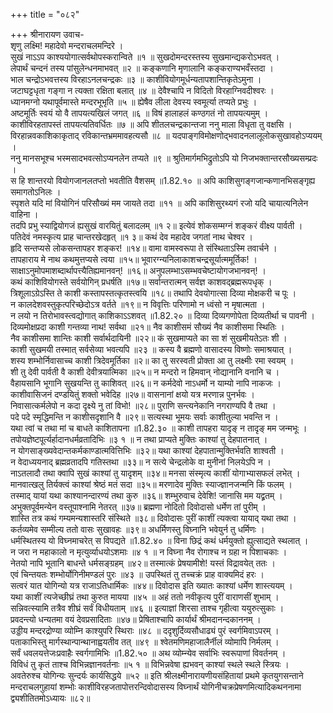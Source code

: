 +++
title = "०८२"

+++
श्रीनारायण उवाच-  
शृणु लक्ष्मि! महादेवो मन्दराचलमन्दिरे ।  
सुखं नाऽऽप काश्ययोगात्सर्वथोपस्करान्विते ॥१ ॥
सुखदोमन्दरस्तस्य सुखमान्द्यकरोऽभवत् ।  
लेपार्थं चन्दनं तस्य पांसुलेन्धनमाभवत् ॥२ ॥
कङ्कणानि मृणालानि कङ्कराण्यभवँस्तदा ।  
भाल चन्द्रोऽभवत्तस्य विरहाऽनलचन्द्रकः ॥३ ॥
काशीवियोगमूर्धन्यतापशान्तिकृतेऽमुना ।  
जटाघट्टधृता गङ्गा न त्यक्ता रक्षिता बलात् ॥४ ॥
देवैश्चापि न विदितो विरहाग्निवदीश्वरः ।  
ध्यानमग्नो यथापूर्वमास्ते मन्दरभूभृति ॥५ ॥
ह्येषैव लीला देवस्य स्वमूर्त्या तप्यते प्रभुः ।  
अष्टमूर्तिः स्वयं यो वै तापयत्यखिलं जगत् ॥६ ॥
विषं हालाहलं कण्ठगतं नो तापयत्यमुम् ।  
काशीविरहतापस्तं तापयत्यतिवर्धितः ॥७ ॥
अपि शीतलचन्द्रकान्तजा ननु माला विधृता तु वक्षसि ।  
विरहान्नवकाशिकाकृताद् रविकान्तभ्रममावहत्यसौ ॥८ ॥
यदपाङ्गविमोक्षणोद्भवादनलालूलोकसुखावहोऽप्ययम् ।  
ननु मानसभूश्च भस्मसादभवत्सोऽप्यनलेन तप्यते ॥९ ॥
श्रुतिमार्गमभिद्रुतोऽपि यो निजभक्तान्तरसौख्यसम्प्रदः ।  
स हि शान्तरयो वियोगजानलतप्तो भवतीति वैशसम् ॥1.82.१० ॥
अपि काशिसुगङ्गजान्कणानभिसङ्गृह्य समागतोऽनिलः ।  
स्पृशते यदि मां वियोगिनं परिसौख्यं मम जायते तदा ॥११ ॥
अपि काशिसुरथ्यगं रजो यदि चायात्यनिलेन वाहिना ।  
तदपि प्रभु स्याद्वियोगजं ह्यसुखं वारयितुं बलादलम् ॥१ २॥
इत्येवं शोकसम्मग्नं शङ्करं वीक्ष्य पार्वती ।  
पतिदेवं नमस्कृत्य प्राह चान्तरखेदहृत् ॥१ ३॥
कथं देव महादेव जगतां नाथ चेश्वर ।  
हृदि सन्तप्यसे लोकसन्तापहर शङ्कर! ॥१४॥
वामा वामस्वरूपा ते संस्थिताऽस्मि तवार्चने ।  
तापहाराय मे नाथ कथमुत्तप्यसे त्वया ॥१५॥
भूवारग्न्यनिलाकाशचन्द्रसूर्यात्ममूर्तिक! ।  
साक्षाऽनुमोपमाशब्दार्थापत्त्यैतिह्यमानवन्! ॥१६॥
अनुपलम्भाऽसम्भवचेष्टायोगजभानवन्! ।  
कथं काशिवियोगस्ते सर्वयोगिन् प्रधर्षति ॥१७॥
सर्वान्तरात्मन् सर्वज्ञ काशवद्ब्रह्मरूपधृक् ।  
त्रिशूलाऽग्रेऽस्ति ते काशी कस्तापस्तत्कृतस्त्वयि ॥१८॥
तथापि देवयोगात्सा दिव्या मोक्षकरी च पूः ।  
न कालदेशवस्तुकृत्परिच्छेदोऽत्र वर्तते ॥१९॥
न विवृत्तिः परिणामो न ध्वंसो न मृषात्मता ।  
न लयो न तिरोभावस्त्वद्योगात् काशिकाऽऽशवत् ॥1.82.२० ॥
दिव्या दिव्यगणोपेता दिव्यतीर्था च पावनी ।  
दिव्यमोक्षप्रदा काशी गन्तव्या नाथ! सर्वथा ॥२१॥
नैव काशीसमं सौख्यं नैव काशीसमा स्थितिः ।  
नैव काशीसमा शान्तिः काशी सर्वार्थदायिनी ॥२२॥
कं सुखमाप्यते का सा शं सुखमीयतेऽतः शी ।  
काशी सुखमयी तस्मात् सर्वसेव्या भवत्यपि ॥२३ ॥
कस्य वै ब्रह्मणो वासादस्य विष्णोः समाश्रयात् ।  
शस्य शम्भोर्निवासाच्च काशी त्रिदेवमूर्तिका ॥२॥
का तु सरस्वती प्रोक्ता आ तु लक्ष्मीः रमा स्वयम् ।  
शी तु देवी पार्वती वै काशी देवीत्रयात्मिका ॥२५॥
न मन्दरो न हिमवान् नोद्यानानि वनानि च ।  
वैहायसानि भूगानि सुखयन्ति तु काशिवत् ॥२६॥
न कर्मदेवो नाऽधर्मो न याम्यो नापि नाकजः ।  
काशीवासिजनं दण्डयितुं शक्तो भवेदिह ॥२७॥
वासनानां क्षयो यत्र मरणान्न पुनर्भवः ।  
निवासात्कर्मलेपो न कदा दृक्ष्ये नु तां विभो! ॥२८॥
पुराणि सन्त्यनेकानि नगराण्यपि वै तथा ।  
पदे पदे स्मृद्धिमन्ति न काशीसदृशानि वै ॥२९॥
सत्यस्था भूमयः सर्वाः काशीतुल्या भवन्ति न ।  
यथा त्वां च तथा मां च बाधते काशितापना ॥1.82.३० ॥
काशी तापहरा यादृङ् न तादृङ् मम जन्मभूः ।  
तपोयज्ञेष्टपूर्त्यर्हादानधर्मव्रतादिभिः ॥३ १ ॥
न तथा प्राप्यते मुक्तिः काश्यां तु देहपातनात् ।  
न योगसाङ्ख्यवेदान्तकर्मकाण्डात्मवित्तिभिः ॥३२॥
यथा काश्यां देहपातान्मुक्तिर्भवति शाश्वती ।  
न वेदाध्ययनाद् ब्रह्मव्रतादपि गतिस्तथा ॥३३॥
न सत्ये चेन्द्रलोके वा मुनीनां निलयेऽपि न ।  
नाऽतलादौ तथा क्वापि सुखं काश्यां तु यादृशम् ॥३४॥
मनसा संस्मृत्य काशीं योगाभ्यासफलं लभेत् ।  
मानवात्खलु तिर्यक्त्वं काश्यां श्रेष्ठं मतं सदा ॥३५॥
मरणादेव मुक्तिः स्याज्ज्ञानजन्मनि किं फलम् ।  
तस्माद् यायां यथा काश्यानन्दारण्यं तथा कुरु ॥३६॥
शम्भुरुवाच देवेशि! जानासि मम यद्व्रतम् ।  
अभुक्तपूर्वमन्येन वस्तूपाश्नामि नेतरत् ॥३७॥
ब्रह्मणा नोदितो दिवोदासो धर्मेण तां पुरीम् ।  
शास्ति तत्र कथं गम्यमन्यशास्तरि संस्थिते ॥३८॥
दिवोदासः पुरीं काशीं त्यक्त्वा यायाद् यथा तथा ।  
कर्तव्यमेव सम्मील्य ततो वासः सुखावहः ॥३९॥
अधर्मिणस्तु विघ्नानि भवेयुर्न तु धर्मिणः ।  
धर्मस्थितस्य यो विघ्नमाचरेत् स विपद्यते ॥1.82.४० ॥
विना छिद्रं कथं धर्मयुक्तो ह्युत्साद्यते स्थलात् ।  
न जरा न महाकालो न मृत्युर्व्याधयोऽशमाः ॥४ १ ॥
न विघ्ना नैव रोगाश्च न ग्रहा न पिशाचकाः ।  
नेतयो नापि भूतानि बाधन्ते धर्मसङ्ग्रहम् ॥४२॥
तस्मात्कं प्रेषयामीशे! यस्तं विद्रावयेत् ततः ।  
एवं चिन्तयतः शम्भोर्योगिनीमण्डलं पुरः ॥४३ ॥
उपस्थितं तु तच्चक्रं प्राह वाक्यमिदं हरः ।  
सत्वरं यात योगिन्यो यत्र राजाऽतिधार्मिकः ॥४४॥
दिवोदास इति ख्यातः काश्यां धर्मेण शास्त्ययम् ।  
यथा काशीं त्यजेच्छीघ्रं तथा कुरुत मायया ॥४५ ॥
अहं ततो नवीकृत्य पुरीं वाराणसीं शुभाम् ।  
सन्निवत्स्यामि तत्रैव शीघ्रं सर्वं विधीयताम् ॥४६ ॥
इत्याज्ञां शिरसा ताश्च गृहीत्वा ययुरुत्सुकाः ।  
प्रवदन्त्यो धन्यतमा वयं देवप्रसादिताः ॥४७॥
प्रेषिताश्चापि कार्यार्थं श्रीमदानन्दकाननम् ।  
उड्डीय मन्दरद्रोण्या व्योम्नि काश्युपरि स्थिराः ॥४८ ॥
ददृशुर्दिव्यसौधाढ्यं पुरं स्वर्गमिवाऽपरम् ।  
पताकाभिस्तु मार्गस्थान्पान्थानाह्वयतीव तत् ॥४९ ॥
श्वेतमणिमहाजालैर्नीलं व्योमापि निर्मलम् ।  
सर्वं धवलयत्तेजःप्रवाहैः स्वर्गगामिभिः ॥1.82.५० ॥
अथ व्योम्न्येव सर्वाभिः स्वरूपाणां विवर्तनम् ।  
विविधं तु कृतं ताश्च विभिन्नज्ञानवर्तनाः ॥५ १ ॥
विभिन्नवेषा ह्यभवन् काश्यां स्थले स्थले स्त्रियः ।  
अवतेरुश्च योगिन्यः सुन्दर्यः कार्यसिद्धये ॥५२ ॥
इति श्रीलक्ष्मीनारायणीयसंहितायां प्रथमे कृतयुगसन्ताने मन्दराचलगुहायां शम्भोः काशीविरहजतापोत्तरन्दिवोदासस्य विघ्नार्थं योगिनीचक्रप्रेषणमित्यादिकथननामा द्व्यशीतितमोऽध्यायः ॥८२॥
    
